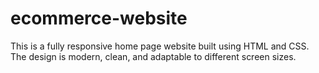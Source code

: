 # ecommerce-website
This is a fully responsive home page website built using HTML and CSS. The design is modern, clean, and adaptable to different screen sizes.
